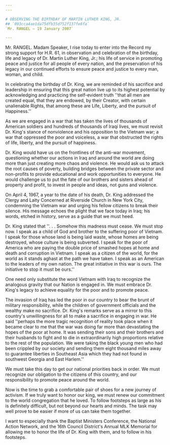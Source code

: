 ```yaml
---
---

# OBSERVING THE BIRTHDAY OF MARTIN LUTHER KING, JR.
## `093cca4ae1da75dfb35d752f137fe8fa`
`Mr. RANGEL — 19 January 2007`

---
```



Mr. RANGEL. Madam Speaker, I rise today to enter into the Record my 
strong support for H.R. 61, in observation and celebration of the 
birthday, life and legacy of Dr. Martin Luther King, Jr.; his life of 
service in promoting peace and justice for all people of every nation, 
and the preservation of his legacy in our continued efforts to ensure 
peace and justice to every man, woman, and child.

In celebrating the birthday of Dr. King, we are reminded of his 
sacrifice and leadership in ensuring that this great nation live up to 
its highest potential by acknowledging and practicing the self-evident 
truth ''that all men are created equal, that they are endowed, by their 
Creator, with certain unalienable Rights, that among these are Life, 
Liberty, and the pursuit of Happiness.''

As we are engaged in a war that has taken the lives of thousands of 
American soldiers and hundreds of thousands of Iraqi lives, we must 
revisit Dr. King's stance of nonviolence and his opposition to the 
Vietnam war; a war that oppressed the poor and voiceless, a war that 
obstructed the rights of life, liberty, and the pursuit of happiness.

Dr. King would have us on the frontlines of the anti-war movement, 
questioning whether our actions in Iraq and around the world are doing 
more than just creating more chaos and violence. He would ask us to 
attack the root causes of poverty, building bridges between the private 
sector and non-profits to provide educational and work opportunities to 
everyone. He would challenge us to put the fate of our brothers and 
sisters ahead of property and profit, to invest in people and ideas, 
not guns and violence.

On April 4, 1967, a year to the date of his death, Dr. King addressed 
the Clergy and Laity Concerned at Riverside Church in New York City, 
condemning the Vietnam war and urging his fellow citizens to break 
their silence. His message echoes the plight that we face today in 
Iraq; his words, etched in history, serve as a guide that we must heed.

Dr. King stated that ''. . . Somehow this madness must cease. We must 
stop now. I speak as a child of God and brother to the suffering poor 
of Vietnam. I speak for those whose land is being laid waste, whose 
homes are being destroyed, whose culture is being subverted. I speak 
for the poor of America who are paying the double price of smashed 
hopes at home and death and corruption in Vietnam. I speak as a citizen 
of the world, for the world as it stands aghast at the path we have 
taken. I speak as an American to the leaders of my own nation. The 
great initiative in this war is ours. The initiative to stop it must be 
ours.''

One need only substitute the word Vietnam with Iraq to recognize the 
analogous gravity that our Nation is engaged in. We must embrace Dr. 
King's legacy to achieve equality for the poor and to promote peace.

The invasion of Iraq has led the poor in our country to bear the 
brunt of military responsibility, while the children of government 
officials and the wealthy make no sacrifice. Dr. King's remarks serve 
as a mirror to this country's unwillingness for all to make a sacrifice 
in engaging in war. He said ''perhaps the more tragic recognition of 
reality took place when it became clear to me that the war was doing 
far more than devastating the hopes of the poor at home. It was sending 
their sons and their brothers and their husbands to fight and to die in 
extraordinarily high proportions relative to the rest of the 
population. We were taking the black young men who had been crippled by 
our society and sending them eight thousand miles away to guarantee 
liberties in Southeast Asia which they had not found in southwest 
Georgia and East Harlem.''

We must take this day to get our national priorities back in order. 
We must recognize our obligation to the citizens of this country, and 
our responsibility to promote peace around the world.

Now is the time to grab a comfortable pair of shoes for a new journey 
of activism. If we truly want to honor our king, we must renew our 
commitment to the world congregation that he loved. To follow footsteps 
as large as his is definitely difficult, but not beyond our hearts and 
minds. The task may well prove to be easier if more of us can take them 
together.

I want to especially thank the Baptist Ministers Conference, the 
National Action Network, and the 16th Council District's Annual MLK 
Memorial for allowing me to honor the life of Dr. King with them, and 
to follow in his footsteps.
